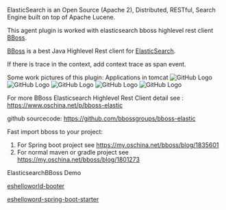 ElasticSearch is an Open Source (Apache 2), Distributed, RESTful, Search Engine built on top of Apache Lucene.

This agent plugin is worked with elasticsearch bboss highlevel rest client [BBoss][bs].

[BBoss][bs] is a best Java Highlevel Rest client for [ElasticSearch][es].


If there is trace in the context, add context trace as span event.

Some work pictures of this plugin:
Applications in tomcat
![GitHub Logo](https://oscimg.oschina.net/oscnet/a6aa8b7e84db0437dd6cbff88bdf1160fab.jpg)
![GitHub Logo](https://oscimg.oschina.net/oscnet/9665c0376579bbf1ca6093c1a0cf11c6c45.jpg)
![GitHub Logo](https://oscimg.oschina.net/oscnet/2ad63bcb0ad2de30a2cc13aa5f8a8ea86b4.jpg)
![GitHub Logo](https://oscimg.oschina.net/oscnet/4c2e63e159786c28909ca2a003c8ee28432.jpg)
![GitHub Logo](https://oscimg.oschina.net/oscnet/90fe224aee8b52c50b22fdfe0860658324d.jpg)

For more BBoss Elasticsearch Highlevel Rest Client detail see :
 https://www.oschina.net/p/bboss-elastic

github sourcecode:
https://github.com/bbossgroups/bboss-elastic 

Fast import bboss to your project:
1. For Spring boot project see
https://my.oschina.net/bboss/blog/1835601
2. For normal maven or gradle project see
https://my.oschina.net/bboss/blog/1801273 

ElasticsearchBBoss Demo

[eshelloworld-booter][booter]

[eshelloword-spring-boot-starter][springbooter]

[booter]: https://github.com/bbossgroups/eshelloword-booter
[springbooter]: https://github.com/bbossgroups/eshelloword-spring-boot-starter

[bs]: https://github.com/bbossgroups/bboss-elastic
[es]: http://www.elasticsearch.org
[DocumentCRUDTest]: https://github.com/bbossgroups/eshelloword-booter/blob/master/src/test/java/org/bboss/elasticsearchtest/crud/DocumentCRUDTest.java


 